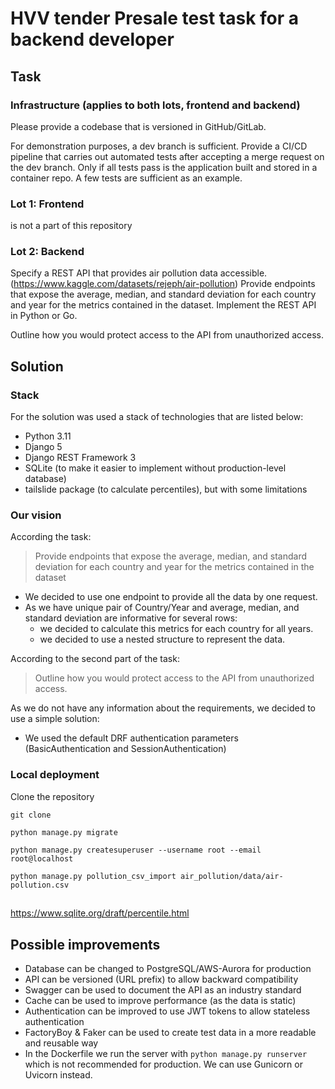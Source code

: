 # HVV tender Presale test task for a backend developer

## Task

### Infrastructure (applies to both lots, frontend and backend)

Please provide a codebase that is versioned in GitHub/GitLab. 

For demonstration purposes, a dev branch is sufficient. Provide a CI/CD pipeline that carries out
automated tests after accepting a merge request on the dev branch. Only if all tests pass is the
application built and stored in a container repo. A few tests are sufficient as an example.

### Lot 1: Frontend

is not a part of this repository

### Lot 2: Backend

Specify a REST API that provides air pollution data accessible. (https://www.kaggle.com/datasets/rejeph/air-pollution)
Provide endpoints that expose the average, median, and standard deviation for each country and
year for the metrics contained in the dataset. Implement the REST API in Python or Go.

Outline how you would protect access to the API from unauthorized access.

## Solution

### Stack

For the solution was used a stack of technologies that are listed below:
- Python 3.11
- Django 5
- Django REST Framework 3
- SQLite (to make it easier to implement without production-level database)
- tailslide package (to calculate percentiles), but with some limitations

### Our vision

According the task:
> Provide endpoints that expose the average, median, and standard deviation for each country and
year for the metrics contained in the dataset

- We decided to use one endpoint to provide all the data by one request. 
- As we have unique pair of Country/Year and average, median, and standard deviation are informative for several rows: 
  - we decided to calculate this metrics for each country for all years.
  - we decided to use a nested structure to represent the data.

According to the second part of the task:
> Outline how you would protect access to the API from unauthorized access.

As we do not have any information about the requirements, we decided to use a simple solution:
- We used the default DRF authentication parameters (BasicAuthentication and SessionAuthentication)


### Local deployment

Clone the repository
```shell
git clone
```

```shell
python manage.py migrate
```


```shell
python manage.py createsuperuser --username root --email root@localhost
```


```shell
python manage.py pollution_csv_import air_pollution/data/air-pollution.csv
```

## 

https://www.sqlite.org/draft/percentile.html

## Possible improvements

- Database can be changed to PostgreSQL/AWS-Aurora for production
- API can be versioned (URL prefix) to allow backward compatibility
- Swagger can be used to document the API as an industry standard
- Cache can be used to improve performance (as the data is static)
- Authentication can be improved to use JWT tokens to allow stateless authentication
- FactoryBoy & Faker can be used to create test data in a more readable and reusable way
- In the Dockerfile we run the server with `python manage.py runserver` which is not recommended for production. We can use Gunicorn or Uvicorn instead.

